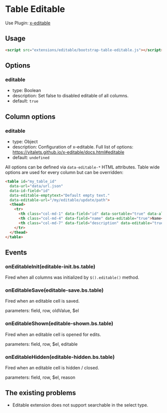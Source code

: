 # Table Editable

Use Plugin: [x-editable](https://github.com/vitalets/x-editable)

## Usage

```html
<script src="extensions/editable/bootstrap-table-editable.js"></script>
```

## Options

### editable

* type: Boolean
* description: Set false to disabled editable of all columns.
* default: `true`

## Column options

### editable

* type: Object
* description: Configuration of x-editable. Full list of options: https://vitalets.github.io/x-editable/docs.html#editable
* default: `undefined`

All options can be defined via `data-editable-*` HTML attributes. Table wide options are used for every column but can be overridden:

````html
<table id="my_table_id"
  data-url="data/url.json"
  data-id-field="id"
  data-editable-emptytext="Default empty text."
  data-editable-url="/my/editable/update/path">
  <thead>
    <tr>
      <th class="col-md-1" data-field="id" data-sortable="true" data-align="center">#</th>
      <th class="col-md-4" data-field="name" data-editable="true">Name</th>
      <th class="col-md-7" data-field="description" data-editable="true" data-editable-emptytext="Custom empty text.">Description</th>
    </tr>
  </thead>
</table>
````

## Events

### onEditableInit(editable-init.bs.table)

Fired when all columns was initialized by `$().editable()` method.

### onEditableSave(editable-save.bs.table)

Fired when an editable cell is saved.

parameters: field, row, oldValue, $el

### onEditableShown(editable-shown.bs.table)

Fired when an editable cell is opened for edits.

parameters: field, row, $el, editable

### onEditableHidden(editable-hidden.bs.table)

Fired when an editable cell is hidden / closed.

parameters: field, row, $el, reason

## The existing problems

* Editable extension does not support searchable in the select type.
